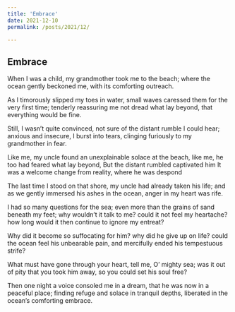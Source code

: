 ```yaml
---
title: 'Embrace'
date: 2021-12-10
permalink: /posts/2021/12/

---
```


Embrace
------
When I was a child,
  my grandmother took me to the beach;
    where the ocean gently beckoned me,
      with its comforting outreach.

As I timorously slipped my toes in water,
   small waves caressed them for the very first time;
    tenderly reassuring me not dread what lay beyond,
      that everything would be fine.

Still, I wasn’t quite convinced,
   not sure of the distant rumble I could hear;
    anxious and insecure, I burst into tears,
      clinging furiously to my grandmother in fear.

Like me, my uncle found an unexplainable solace at the beach,
  like me, he too had feared what lay beyond,
    But the distant rumbled captivated him
      It was a welcome change from reality, where he was despond 

The last time I stood on that shore,
  my uncle had already taken his life;
    and as we gently immersed his ashes in the ocean,
      anger in my heart was rife.

I had so many questions for the sea;
  even more than the grains of sand beneath my feet;
    why wouldn’t it talk to me? could it not feel my heartache?
      how long would it then continue to ignore my entreat?

Why did it become so suffocating for him?
  why did he give up on life?
    could the ocean feel his unbearable pain,
      and mercifully ended his tempestuous strife?

What must have gone through your heart,
  tell me, O’ mighty sea;
    was it out of pity that you took him away,
      so you could set his soul free?

Then one night a voice consoled me in a dream,
that he was now in a peaceful place;
finding refuge and solace in tranquil depths,
liberated in the ocean’s comforting embrace.
